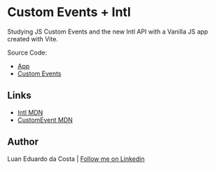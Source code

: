 # Custom Events + Intl

Studying JS Custom Events and the new Intl API with a Vanilla JS app created with Vite.

Source Code:

- [App](/src/app.ts)
- [Custom Events](/src/events.ts)

## Links

- [Intl MDN](https://developer.mozilla.org/en-US/docs/Web/JavaScript/Reference/Global_Objects/Intl)
- [CustomEvent MDN](https://developer.mozilla.org/en-US/docs/Web/API/CustomEvent/CustomEvent)

## Author

Luan Eduardo da Costa | [Follow me on Linkedin](https://www.linkedin.com/in/luaneducosta/)
